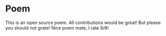 # Poem
This is an open source poem. All contributions would be great!
But please you should not grate!
Nice poem mate, I rate 8/8!
